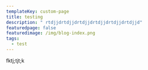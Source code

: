 ```yaml
---
templateKey: custom-page
title: testing
description: " rtdjjdrtdjjdrtdjjdrtdjjdrtdjjdrtdjjd"
featuredpage: false
featuredimage: /img/blog-index.png
tags:
  - test
---
```

fktj;tjt;k